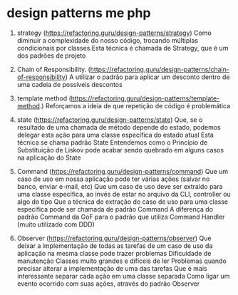 # design patterns me php

1. strategy (https://refactoring.guru/design-patterns/strategy)
Como diminuir a complexidade do nosso código, trocando múltiplas condicionais por classes.Esta técnica é chamada de Strategy, que é um dos padrões de projeto

2. Chain of Responsibility. (https://refactoring.guru/design-patterns/chain-of-responsibility)
A utilizar o padrão para aplicar um desconto dentro de uma cadeia de possíveis descontos

3. template method (https://refactoring.guru/design-patterns/template-method.)
Reforçamos a ideia de que repetição de código é problemática

4. state (https://refactoring.guru/design-patterns/state)
Que, se o resultado de uma chamada de método depende do estado, podemos delegar esta ação para uma classe específica do estado atual
Esta técnica se chama padrão State
Entendemos como o Princípio de Substituição de Liskov pode acabar sendo quebrado em alguns casos na aplicação do State

5. Command (https://refactoring.guru/design-patterns/command)
Que um caso de uso em nossa aplicação pode ter várias ações (salvar no banco, enviar e-mail, etc)
Que um caso de uso deve ser extraído para uma classe específica, ao invés de estar no arquivo da CLI, controller ou algo do tipo
Que a técnica de extração do caso de uso para uma classe específica pode ser chamada de padrão Command
A diferença do padrão Command da GoF para o padrão que utiliza Command Handler (muito utilizado com DDD)

6. Observer  (https://refactoring.guru/design-patterns/observer)
Que deixar a implementação de todas as tarefas de um caso de uso da aplicação na mesma classe pode trazer problemas
Dificuldade de manutenção
Classes muito grandes e difíceis de ler
Problemas quando precisar alterar a implementação de uma das tarefas
Que é mais interessante separar cada ação em uma classe separada
Como ligar um evento ocorrido com suas ações, através do padrão Observer
